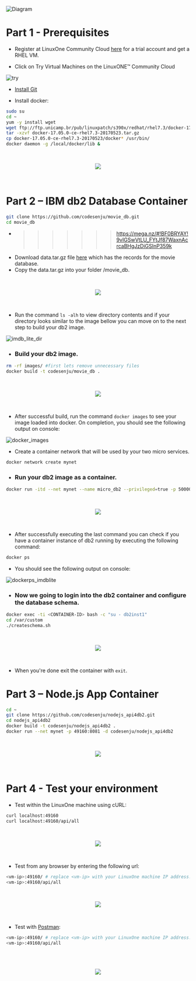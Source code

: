 ![Diagram](images/overview.png)

# Part 1 - Prerequisites
* Register at LinuxOne Community Cloud <a href="https://developer.ibm.com/linuxone/" target="_blank">here</a> for a trial account and get a RHEL VM.

* Click on Try Virtual Machines on the LinuxONE™ Community Cloud

![try](images/try.PNG)

* <a href="https://git-scm.com/downloads" target="blank">Install Git</a>

* Install docker:
```bash
sudo su
cd ~
yum -y install wget
wget ftp://ftp.unicamp.br/pub/linuxpatch/s390x/redhat/rhel7.3/docker-17.05.0-ce-rhel7.3-20170523.tar.gz
tar -xzvf docker-17.05.0-ce-rhel7.3-20170523.tar.gz
cp docker-17.05.0-ce-rhel7.3-20170523/docker* /usr/bin/
docker daemon -g /local/docker/lib &
```
<br>
<p align="center">
  <img src="images/gifs/installingdocker.gif">
</p>
<br>

# Part 2 – IBM db2 Database Container
```bash
git clone https://github.com/codesenju/movie_db.git
cd movie_db 
```
* >>>>>>> https://mega.nz/#!BF0BRYAY!9vIGSwVtLU_FYtJf87WaxnAcrcaBHgJzDiGSInP359k
* Download data.tar.gz file <a href="(https://mega.nz/#!BF0BRYAY!9vIGSwVtLU_FYtJf87WaxnAcrcaBHgJzDiGSInP359k" target="_blank">here</a> which has the records for the movie database.
* Copy the data.tar.gz into your folder /movie_db.
<br>
<p align="center">
  <img src="images/gifs/mega.gif">
</p>
<br>

* Run the command `` ls -alh `` to view directory contents and if your directory looks similar to the image bellow you can move on to the next step to build your db2 image.

![imdb_lite_dir](images/imdb_lite_dir.PNG)

* ### Build your db2 image.
```bash
rm -rf images/ #first lets remove unnecessary files
docker build -t codesenju/movie_db .
```
<br>
<p align="center">
  <img src="images/gifs/build.gif">
</p>
<br>

 - After successful build, run the command `` docker images `` to see your image loaded into docker. On completion, you should see the following output on console:

![docker_images](images/dockerimages.PNG)

* Create a container network that will be used by your two micro services.
```bash 
docker network create mynet
```
* ### Run your db2 image as a container.
```bash
docker run -itd --net mynet --name micro_db2 --privileged=true -p 50000:50000 -e LICENSE=accept -e DB2INST1_PASSWORD=db2admin -e DBNAME= -v /usr/src/app:/database codesenju/movie_db
```
<br>
<p align="center">
  <img src="images/gifs/run.gif">
</p>
<br>

  - After successfully executing the last command you can check if you have a container instance of db2 running by executing the following command:
   
```bash
docker ps
```

 - You should see the following output on console:
   
![dockerps_imdblite](images/ps.PNG)

* ### Now we going to login into the db2 container and configure the database schema.

```bash
docker exec -ti <CONTAINER-ID> bash -c "su - db2inst1"
cd /var/custom
./createschema.sh
```
<br>
<p align="center">
  <img src="images/gifs/runcontainer.gif">
</p>
<br>

 - When you're done exit the container with ``exit``.

# Part 3 – Node.js App Container 
```bash
cd ~
git clone https://github.com/codesenju/nodejs_api4db2.git
cd nodejs_api4db2
docker build -t codesenju/nodejs_api4db2 .
docker run --net mynet -p 49160:8081 -d codesenju/nodejs_api4db2
```
<br>
<p align="center">
  <img src="images/gifs/nodejs.gif">
</p>
<br>

# Part 4 - Test your environment
* Test within the LinuxOne machine using cURL:
```bash
curl localhost:49160
curl localhost:49160/api/all
```
<br>
<p align="center">
  <img src="images/gifs/curl.gif">
</p>
<br>

* Test from any browser by entering the following url:
```bash
<vm-ip>:49160/ # replace <vm-ip> with your LinuxOne machine IP address.
<vm-ip>:49160/api/all
```
<br>
<p align="center">
  <img src="images/gifs/browser.gif">
</p>
<br>

* Test with <a href="https://www.getpostman.com/downloads/" target="_blank">Postman</a>:
```bash
<vm-ip>:49160/ # replace <vm-ip> with your LinuxOne machine IP address.
<vm-ip>:49160/api/all
```
<br>
<br>
<p align="center">
  <img src="images/gifs/postman.gif">
</p>
<br>
